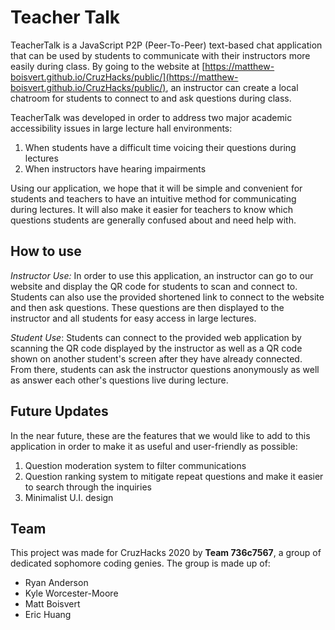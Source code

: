 # Teacher Talk

TeacherTalk is a JavaScript P2P (Peer-To-Peer) text-based chat application that can be used by students to communicate with their instructors more easily during class. By going to the website at [https://matthew-boisvert.github.io/CruzHacks/public/](https://matthew-boisvert.github.io/CruzHacks/public/), an instructor can create a local chatroom for students to connect to and ask questions during class.

TeacherTalk was developed in order to address two major academic accessibility issues in large lecture hall environments:

 1. When students have a difficult time voicing their questions during lectures
 2. When instructors have hearing impairments

Using our application, we hope that it will be simple and convenient for students and teachers to have an intuitive method for communicating during lectures. It will also make it easier for teachers to know which questions students are generally confused about and need help with.

## How to use

*Instructor Use:* In order to use this application, an instructor can go to our website and display the QR code for students to scan and connect to. Students can also use the provided shortened link to connect to the website and then ask questions. These questions are then displayed to the instructor and all students for easy access in large lectures.

*Student Use*: Students can connect to the provided web application by scanning the QR code displayed by the instructor as well as a QR code shown on another student's screen after they have already connected. From there, students can ask the instructor questions anonymously as well as answer each other's questions live during lecture.

## Future Updates
In the near future, these are the features that we would like to add to this application in order to make it as useful and user-friendly as possible:

 1. Question moderation system to filter communications
 2. Question ranking system to mitigate repeat questions and make it easier to search through the inquiries
 3. Minimalist U.I. design

## Team
This project was made for CruzHacks 2020 by **Team 736c7567**, a group of dedicated sophomore coding genies. The group is made up of:

 - Ryan Anderson
 - Kyle Worcester-Moore
 - Matt Boisvert
 - Eric Huang
